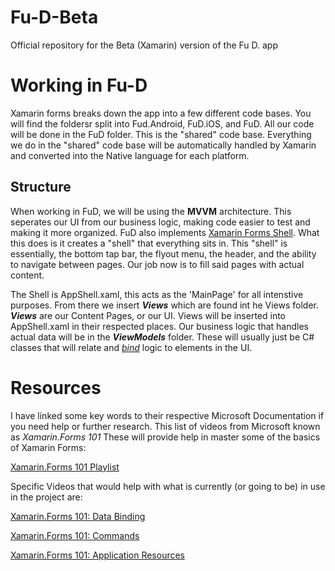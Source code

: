 # Fu-D-Beta

  Official repository for the Beta (Xamarin) version of the Fu D. app

# Working in Fu-D

  Xamarin forms breaks down the app into a few different code bases. You will find the foldersr split into Fud.Android, FuD.iOS, and FuD.
All our code will be done in the FuD folder. This is the "shared" code base. Everything we do in the "shared" code base will be automatically handled by Xamarin and converted into the Native language for each platform. 

  ## Structure
  
  When working in FuD, we will be using the **MVVM** architecture. This seperates our UI from our business logic, making code easier to test and making it more organized. FuD also implements [Xamarin Forms Shell](https://docs.microsoft.com/en-us/xamarin/xamarin-forms/app-fundamentals/shell/). What this does is it creates a "shell" that everything sits in. This "shell" is essentially, the bottom tap bar, the flyout menu, the header, and the ability to navigate between pages. Our job now is to fill said pages with actual content.
  
  The Shell is AppShell.xaml, this acts as the 'MainPage' for all intenstive purposes. From there we insert _**Views**_ which are found int he Views folder. _**Views**_ are our Content Pages, or our UI. Views will be inserted into AppShell.xaml in their respected places. Our business logic that handles actual data will be in the _**ViewModels**_ folder. These will usually just be C# classes that will relate and [_bind_](https://docs.microsoft.com/en-us/xamarin/xamarin-forms/app-fundamentals/data-binding/) logic to elements in the UI.  
 
# Resources

  I have linked some key words to their respective Microsoft Documentation if you need help or further research. This list of videos from Microsoft known as *Xamarin.Forms 101* These will provide help in master some of the basics of Xamarin Forms:
  
  [Xamarin.Forms 101 Playlist](https://www.youtube.com/playlist?list=PLM75ZaNQS_FaEPpqVjfQdnFaSR1EWCeNZ)
  
  Specific Videos that would help with what is currently (or going to be) in use in the project are:
  
  [Xamarin.Forms 101: Data Binding](https://www.youtube.com/watch?v=pr03CYqhFr4&list=PLM75ZaNQS_FaEPpqVjfQdnFaSR1EWCeNZ&index=1)
  
  [Xamarin.Forms 101: Commands](https://www.youtube.com/watch?v=mqI6mMZTeVE&list=PLM75ZaNQS_FaEPpqVjfQdnFaSR1EWCeNZ&index=2)
  
  [Xamarin.Forms 101: Application Resources](https://www.youtube.com/watch?v=RvwMqYU-6qA&list=PLM75ZaNQS_FaEPpqVjfQdnFaSR1EWCeNZ&index=5)
  
